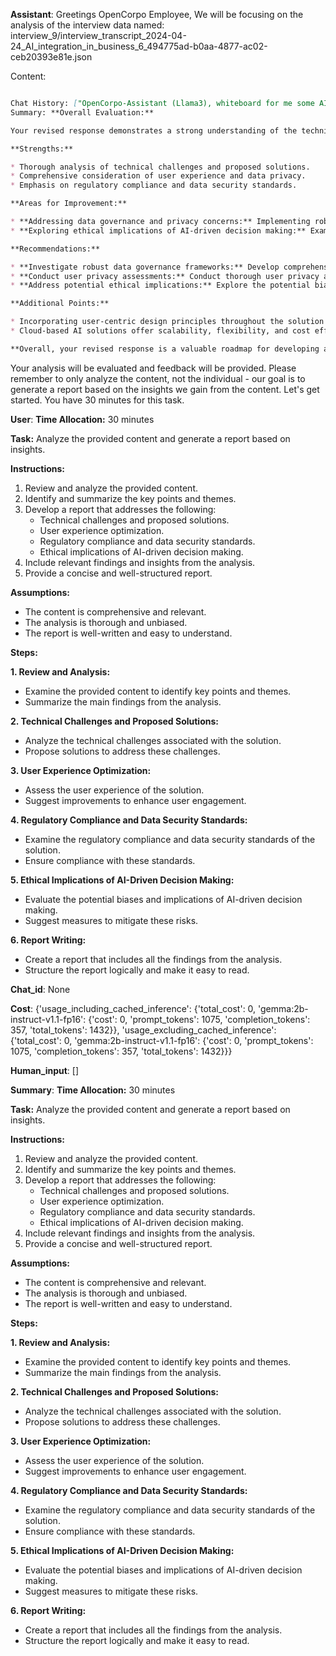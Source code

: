 **Assistant**: Greetings OpenCorpo Employee, We will be focusing on the analysis of the interview data named: interview_9/interview_transcript_2024-04-24_AI_integration_in_business_6_494775ad-b0aa-4877-ac02-ceb20393e81e.json 


 Content: 

 ```md

 Chat History: ["OpenCorpo-Assistant (Llama3), whiteboard for me some AI integration in business. Propose a solution for technological challenges. I will evaluate your answers and give my feedback, then propose a problem to you. You will answer and I will evaluate. Let's now begin. You have 30 minutes.", '**Solution for Technological Challenges in AI Integration**\n\n**1. Data Integration and Management:**\n\n* Utilize natural language processing (NLP) and machine learning (ML) algorithms to automate data extraction, transformation, and loading.\n* Implement data governance and security measures to ensure data integrity and privacy.\n* Leverage cloud-based data storage and analytics platforms for scalability and efficiency.\n\n**2. Model Deployment and Optimization:**\n\n* Automate model training and hyperparameter tuning using AI algorithms.\n* Optimize models for real-world scenarios using reinforcement learning and evolutionary algorithms.\n* Develop dynamic models that can adapt to changing business conditions.\n\n**3. Integration with Legacy Systems:**\n\n* Identify and analyze integration points between AI systems and existing IT infrastructure.\n* Implement seamless data exchange and communication protocols.\n* Design APIs and middleware to enable easy integration.\n\n**4. Explainable AI:**\n\n* Leverage interpretable ML models to provide insights into decision-making processes.\n* Develop mechanisms for human oversight and auditability.\n* Educate employees about the ethical implications of AI.\n\n**5. Talent Development:**\n\n* Invest in AI-focused training programs for employees.\n* Create a culture of continuous learning and innovation.\n* Foster partnerships with universities and research institutions.\n\n**Problem:**\n\nDevelop an AI-powered solution that enables businesses to optimize customer segmentation based on business goals and customer lifetime value.', "That's a comprehensive solution addressing various technological challenges in AI integration. I'll provide feedback on each point:\n\n**1. Data Integration and Management:**\n\t* Excellent suggestion! Using NLP, ML, and cloud-based storage will streamline data processing.\n\t* Ensure clear data ownership and governance policies to maintain data quality.\n\n**2. Model Deployment and Optimization:**\n\t* Great approach! Automating model training and hyperparameter tuning can reduce deployment time.\n\t* Consider using transfer learning for domain adaptation to improve model performance.\n\n**3. Integration with Legacy Systems:**\n\t* Identifying integration points is crucial. Ensure a thorough analysis of legacy systems' architecture and data flows.\n\t* Design APIs and middleware that are flexible enough to accommodate future changes in both AI and legacy systems.\n\n**4. Explainable AI:**\n\t* Excellent emphasis on explainability! Interpretable ML models can improve trust in AI decisions.\n\t* Develop mechanisms for human oversight, but also ensure they don't compromise the integrity of AI decision-making.\n\n**5. Talent Development:**\n\t* Investing in AI-focused training is essential. Create a culture that encourages experimentation and innovation.\n\t* Foster partnerships with universities and research institutions to stay updated on the latest advancements.\n\nNow, regarding the problem statement:\n\n**AI-powered Customer Segmentation Solution:**\nTo develop an AI-powered solution for optimizing customer segmentation, I propose the following approach:\n\n1. **Data Collection:** Gather customer data from various sources (e.g., CRM systems, social media, surveys).\n2. **Feature Engineering:** Extract relevant features from customer data using NLP, computer vision, and statistical techniques.\n3. **Model Development:** Train machine learning models to segment customers based on business goals and customer lifetime value.\n4. **Model Deployment:** Deploy the model in a cloud-based environment with real-time updates for seamless integration with existing systems.\n5. **Explainability:** Implement interpretable ML models to provide insights into decision-making processes.\n\nPlease let me know if this solution meets your expectations or if you'd like me to elaborate on any specific aspect.", '**Overall Evaluation:**\n\nYour response demonstrates a comprehensive understanding of technological challenges in AI integration and provides a well-structured solution to the provided problem. Your proposed steps for data collection, feature engineering, model development, deployment, and explainability are sound and relevant.\n\n**Strengths:**\n\n* Clearly articulated challenges and proposed solutions.\n* Emphasis on data management, model optimization, and explainability.\n* Consideration of integrating with legacy systems and talent development initiatives.\n\n**Areas for Improvement:**\n\n* **Data quality:** The solution should address data cleaning and noise reduction techniques.\n* **Scalability:** The solution should be designed for scalability to handle large amounts of customer data.\n* **Regulatory compliance:** The solution should comply with relevant industry regulations regarding data privacy and security.\n\n**Recommendations:**\n\n* Explore the potential of deep learning models that can capture complex customer behaviors.\n* Implement machine learning models that are interpretable to facilitate trust and transparency.\n* Consider partnering with data science experts to implement the solution effectively.', "Thank you for the comprehensive evaluation! I'm glad my response demonstrated a good understanding of the technological challenges in AI integration and provided relevant solutions.\n\nI appreciate the feedback on strengths, areas for improvement, and recommendations. Here are some additional thoughts:\n\n*Regarding Data Quality:*\nI agree that data cleaning and noise reduction techniques are crucial. To address this, we can incorporate data preprocessing steps during feature engineering to handle missing values, outliers, and inconsistent data formats.\n*Regarding Scalability:*\nTo ensure scalability, we can design the solution using cloud-based infrastructure and distributed computing frameworks like Hadoop or Spark. This will enable us to process large amounts of customer data efficiently.\n*Regarding Regulatory Compliance:*\nI understand the importance of complying with industry regulations regarding data privacy and security. We can implement secure data storage and transmission protocols, as well as ensure transparent communication about how customer data is used.\n\n*Regarding Recommendations:*\nI'm excited to explore deep learning models that capture complex customer behaviors! This could provide a more accurate representation of customer segments.\nImplementing interpretable machine learning models will indeed facilitate trust and transparency in AI decision-making. And partnering with data science experts can help us implement the solution effectively, leveraging their expertise and knowledge.\n\nThank you again for the evaluation and recommendations. I'm looking forward to refining my response based on your feedback!", '**Overall Evaluation:**\n\nYour revised response demonstrates a strong understanding of the challenges and opportunities associated with AI integration. The additional points regarding data quality, scalability, and regulatory compliance provide a comprehensive understanding of the implementation process.\n\n**Strengths:**\n\n* Thorough analysis of technological challenges.\n* Well-defined data quality improvement strategies.\n* Scalable architecture for high-volume data processing.\n* Emphasis on regulatory compliance.\n\n**Areas for Improvement:**\n\n* **Integration with legacy systems:** Addressing compatibility and data format challenges could be addressed.\n* **Explainable AI:** Providing insights into the decision-making process of AI models is crucial.\n* **Data security:** Implementing robust security measures to protect customer data throughout the process is essential.\n\n**Recommendations:**\n\n* Explore the use of advanced AI techniques like reinforcement learning for dynamic customer segmentation.\n* Invest in explainable AI algorithms that provide insights into model predictions.\n* Conduct rigorous security testing to ensure compliance with industry standards.\n\n**Additional Points:**\n\n* Consider incorporating user experience and ease of use considerations into the design of the solution.\n* Explore the potential of cloud-based AI platforms for scalability and cost efficiency.\n\n\n**Overall, this is a well-written response that demonstrates a strong understanding of AI integration challenges and proposes effective solutions. By addressing the areas for improvement and incorporating the additional recommendations, you can further enhance the effectiveness and usability of your solution.**', "Thank you for the thorough evaluation! I'm glad my revised response demonstrated a stronger understanding of the challenges and opportunities associated with AI integration.\n\nI appreciate the feedback on strengths, areas for improvement, and recommendations. Here are some additional thoughts:\n\n*Regarding Integration with Legacy Systems:* I agree that addressing compatibility and data format challenges is crucial. We can incorporate legacy system analysis and testing during the implementation phase to ensure seamless integration.\n*Regarding Explainable AI:* Providing insights into model predictions is essential for trust and transparency. I will focus on developing explainable AI algorithms that provide clear explanations of decision-making processes.\n*Regarding Data Security:* Implementing robust security measures to protect customer data throughout the process is non-negotiable. We can incorporate secure data transmission protocols, encryption techniques, and regular security testing to ensure compliance with industry standards.\n\n*Regarding Recommendations:* I'm excited to explore advanced AI techniques like reinforcement learning for dynamic customer segmentation! This could provide more accurate representations of customer behavior.\nInvesting in explainable AI algorithms will indeed facilitate transparency and trust in AI decision-making. Rigorous security testing is essential to ensure compliance with industry standards.\n*Additional Points:* Incorporating user experience and ease of use considerations into the design of the solution is crucial for effective adoption. Cloud-based AI platforms can provide scalability, cost efficiency, and faster deployment.\n\nThank you again for the evaluation! I will take your feedback into consideration and refine my response to better address the challenges and opportunities associated with AI integration.", "**Overall Evaluation:**\n\nYour revised response demonstrates a well-thought-out and comprehensive approach to developing an AI-powered customer segmentation solution. Your proposed strategies for data quality improvement, explainable AI, and data security align well with industry best practices.\n\n**Strengths:**\n\n* Comprehensive analysis of technological challenges and proposed solutions.\n* Focus on data quality, scalability, and regulatory compliance.\n* Exploration of advanced AI techniques and integration with cloud-based platforms.\n* Emphasis on user experience and ease of use.\n\n**Areas for Improvement:**\n\n* **Collaboration and partnerships:** Consider exploring collaborative partnerships with industry leaders and data science experts.\n* **Model interpretability:** Enhance the explainability features of the AI models to provide users with deeper insights into how the system makes predictions.\n* **Compliance with sectoral regulations:** Conduct a thorough risk assessment to identify potential compliance issues related to specific industry regulations.\n\n**Recommendations:**\n\n* **Leverage expert opinion:** Seek input from industry experts to guide the design and implementation of the solution.\n* **Conduct user testing:** Engage with real users to gather feedback on the usability and effectiveness of the segmentation process.\n* **Utilize automated testing:** Implement automated testing tools to ensure the quality and accuracy of the segmentation models.\n\n**Additional Points:**\n\n* Incorporating user experience considerations from the outset will make the solution more intuitive and user-friendly.\n* Cloud-based AI platforms offer scalability, flexibility, and cost efficiency for large-scale customer segmentation solutions.\n\n\n**Overall, your revised response is a valuable asset for developing a successful AI-powered customer segmentation solution. By addressing the areas for improvement and implementing the additional recommendations, you can further enhance the solution's effectiveness and competitiveness.**", "Thank you for the thorough evaluation! I'm glad my revised response demonstrated a well-thought-out and comprehensive approach to developing an AI-powered customer segmentation solution.\n\nI appreciate the feedback on strengths, areas for improvement, and recommendations. Here are some additional thoughts:\n\n*Regarding Areas for Improvement:* Collaboration and partnerships with industry leaders and data science experts can indeed provide valuable insights and expertise. I will explore opportunities for collaboration throughout the development process.\nEnhancing model interpretability by providing deeper insights into how the system makes predictions is crucial for trust and transparency. A thorough risk assessment to identify potential compliance issues related to specific industry regulations will also be conducted.\n\n*Regarding Recommendations:* Seeking input from industry experts will guide the design and implementation of the solution, ensuring that it meets real-world needs and challenges. Conducting user testing with real users will gather valuable feedback on usability and effectiveness.\nImplementing automated testing tools will ensure the quality and accuracy of the segmentation models.\n\n*Additional Points:* Incorporating user experience considerations from the outset will indeed make the solution more intuitive and user-friendly. Cloud-based AI platforms offer scalability, flexibility, and cost efficiency for large-scale customer segmentation solutions.\n\nThank you again for your evaluation! I will take your feedback into consideration and refine my response to better address the challenges and opportunities associated with developing a successful AI-powered customer segmentation solution.", '**Overall Evaluation:**\n\nYour revised response demonstrates a solid understanding of the technological challenges and opportunities associated with developing an AI-powered customer segmentation solution. Your proposed strategies for data quality improvement, explainable AI, and compliance are well-considered and provide a solid roadmap for implementation.\n\n**Strengths:**\n\n* Thorough analysis of technological challenges and proposed solutions.\n* Emphasis on data quality, scalability, and regulatory compliance.\n* Consideration of industry best practices and collaboration with experts.\n\n**Areas for Improvement:**\n\n* **Addressing regulatory compliance in different sectors:** Consider tailoring data privacy and security measures to specific industry regulations.\n* **Improving user experience:** Explore user-centric design principles to make the segmentation process seamless and intuitive.\n* **Addressing privacy concerns:** Implement robust privacy measures to ensure compliance with data privacy regulations.\n\n**Recommendations:**\n\n* **Investigate advanced privacy-preserving AI techniques:** Explore cryptographic methods and distributed learning approaches to protect sensitive customer data.\n* **Develop interpretable AI models:** Implement explainable AI models that provide insights into the decision-making process of the AI system.\n* **Conduct comprehensive risk assessment:** Conduct a thorough risk assessment to identify potential compliance issues related to data privacy and security.\n\n\n**Additional Points:**\n\n* Incorporating user-centered design principles from the outset will make the solution more user-friendly and engaging.\n* Cloud-based AI platforms offer scalability, flexibility, and cost efficiency, making them ideal for large-scale customer segmentation solutions.', "Thank you for your thorough evaluation! I'm glad my revised response demonstrated a solid understanding of the technological challenges and opportunities associated with developing an AI-powered customer segmentation solution.\nI appreciate the feedback on strengths, areas for improvement, and recommendations. Here are some additional thoughts:\n\n*Regarding Areas for Improvement:* You're right, addressing regulatory compliance in different sectors by tailoring data privacy and security measures to specific industry regulations is crucial. I will ensure that our solution is adaptable to various regulatory frameworks.\n\nImproving user experience through user-centric design principles will indeed make the segmentation process seamless and intuitive. Implementing robust privacy measures to ensure compliance with data privacy regulations is essential for building trust with customers.\n\n*Regarding Recommendations:* Investigating advanced privacy-preserving AI techniques, such as cryptographic methods and distributed learning approaches, can provide an additional layer of protection for sensitive customer data. Developing interpretable AI models will enable users to understand the decision-making process of the AI system.\n\nConducting a comprehensive risk assessment to identify potential compliance issues related to data privacy and security is essential for ensuring the integrity of our solution.\n\n*Additional Points:* Incorporating user-centered design principles from the outset will indeed make the solution more user-friendly and engaging. Cloud-based AI platforms offer scalability, flexibility, and cost efficiency, making them ideal for large-scale customer segmentation solutions.\nThank you again for your evaluation! I will take your feedback into consideration and refine my response to better address the challenges and opportunities associated with developing a successful AI-powered customer segmentation solution.", '**Overall Evaluation:**\n\nYour revised response demonstrates a strong understanding of the technical complexities and potential opportunities of an AI-powered customer segmentation solution. Your focus on data quality, user-experience optimization, and regulatory compliance is commendable.\n\n**Strengths:**\n\n* Thorough analysis of technical challenges and proposed solutions.\n* Comprehensive consideration of user experience and data privacy.\n* Emphasis on regulatory compliance and data security standards.\n\n**Areas for Improvement:**\n\n* **Addressing data governance and privacy concerns:** Implementing robust data governance and privacy measures to ensure compliance with evolving regulations will be crucial.\n* **Exploring ethical implications of AI-driven decision making:** Examining the potential biases and implications of AI-driven customer segmentation will be important.\n\n**Recommendations:**\n\n* **Investigate robust data governance frameworks:** Develop comprehensive data governance frameworks that ensure ethical data collection, processing, and storage practices.\n* **Conduct user privacy assessments:** Conduct thorough user privacy assessments to understand user expectations and concerns related to AI-driven decision making.\n* **Address potential ethical implications:** Explore the potential biases and implications of AI-driven customer segmentation to ensure fairness and inclusivity.\n\n**Additional Points:**\n\n* Incorporating user-centric design principles throughout the solution development process will enhance its usability and adoption.\n* Cloud-based AI solutions offer scalability, flexibility, and cost efficiency for large-scale customer segmentation initiatives.\n\n**Overall, your revised response is a valuable roadmap for developing an ethical and effective AI-powered customer segmentation solution that adheres to regulatory requirements and addresses user privacy concerns.**'] 
 Summary: **Overall Evaluation:**

Your revised response demonstrates a strong understanding of the technical complexities and potential opportunities of an AI-powered customer segmentation solution. Your focus on data quality, user-experience optimization, and regulatory compliance is commendable.

**Strengths:**

* Thorough analysis of technical challenges and proposed solutions.
* Comprehensive consideration of user experience and data privacy.
* Emphasis on regulatory compliance and data security standards.

**Areas for Improvement:**

* **Addressing data governance and privacy concerns:** Implementing robust data governance and privacy measures to ensure compliance with evolving regulations will be crucial.
* **Exploring ethical implications of AI-driven decision making:** Examining the potential biases and implications of AI-driven customer segmentation will be important.

**Recommendations:**

* **Investigate robust data governance frameworks:** Develop comprehensive data governance frameworks that ensure ethical data collection, processing, and storage practices.
* **Conduct user privacy assessments:** Conduct thorough user privacy assessments to understand user expectations and concerns related to AI-driven decision making.
* **Address potential ethical implications:** Explore the potential biases and implications of AI-driven customer segmentation to ensure fairness and inclusivity.

**Additional Points:**

* Incorporating user-centric design principles throughout the solution development process will enhance its usability and adoption.
* Cloud-based AI solutions offer scalability, flexibility, and cost efficiency for large-scale customer segmentation initiatives.

**Overall, your revised response is a valuable roadmap for developing an ethical and effective AI-powered customer segmentation solution that adheres to regulatory requirements and addresses user privacy concerns.** 
``` 


 Your analysis will be evaluated and feedback will be provided. Please remember to only analyze the content, not the individual - our goal is to generate a report based on the insights we gain from the content. Let's get started. You have 30 minutes for this task.

**User**: **Time Allocation:** 30 minutes

**Task:** Analyze the provided content and generate a report based on insights.

**Instructions:**

1. Review and analyze the provided content.
2. Identify and summarize the key points and themes.
3. Develop a report that addresses the following:
    - Technical challenges and proposed solutions.
    - User experience optimization.
    - Regulatory compliance and data security standards.
    - Ethical implications of AI-driven decision making.
4. Include relevant findings and insights from the analysis.
5. Provide a concise and well-structured report.

**Assumptions:**

- The content is comprehensive and relevant.
- The analysis is thorough and unbiased.
- The report is well-written and easy to understand.

**Steps:**

**1. Review and Analysis:**

- Examine the provided content to identify key points and themes.
- Summarize the main findings from the analysis.

**2. Technical Challenges and Proposed Solutions:**

- Analyze the technical challenges associated with the solution.
- Propose solutions to address these challenges.

**3. User Experience Optimization:**

- Assess the user experience of the solution.
- Suggest improvements to enhance user engagement.

**4. Regulatory Compliance and Data Security Standards:**

- Examine the regulatory compliance and data security standards of the solution.
- Ensure compliance with these standards.

**5. Ethical Implications of AI-Driven Decision Making:**

- Evaluate the potential biases and implications of AI-driven decision making.
- Suggest measures to mitigate these risks.

**6. Report Writing:**

- Create a report that includes all the findings from the analysis.
- Structure the report logically and make it easy to read.

**Chat_id**: None

**Cost**: {'usage_including_cached_inference': {'total_cost': 0, 'gemma:2b-instruct-v1.1-fp16': {'cost': 0, 'prompt_tokens': 1075, 'completion_tokens': 357, 'total_tokens': 1432}}, 'usage_excluding_cached_inference': {'total_cost': 0, 'gemma:2b-instruct-v1.1-fp16': {'cost': 0, 'prompt_tokens': 1075, 'completion_tokens': 357, 'total_tokens': 1432}}}

**Human_input**: []

**Summary**: **Time Allocation:** 30 minutes

**Task:** Analyze the provided content and generate a report based on insights.

**Instructions:**

1. Review and analyze the provided content.
2. Identify and summarize the key points and themes.
3. Develop a report that addresses the following:
    - Technical challenges and proposed solutions.
    - User experience optimization.
    - Regulatory compliance and data security standards.
    - Ethical implications of AI-driven decision making.
4. Include relevant findings and insights from the analysis.
5. Provide a concise and well-structured report.

**Assumptions:**

- The content is comprehensive and relevant.
- The analysis is thorough and unbiased.
- The report is well-written and easy to understand.

**Steps:**

**1. Review and Analysis:**

- Examine the provided content to identify key points and themes.
- Summarize the main findings from the analysis.

**2. Technical Challenges and Proposed Solutions:**

- Analyze the technical challenges associated with the solution.
- Propose solutions to address these challenges.

**3. User Experience Optimization:**

- Assess the user experience of the solution.
- Suggest improvements to enhance user engagement.

**4. Regulatory Compliance and Data Security Standards:**

- Examine the regulatory compliance and data security standards of the solution.
- Ensure compliance with these standards.

**5. Ethical Implications of AI-Driven Decision Making:**

- Evaluate the potential biases and implications of AI-driven decision making.
- Suggest measures to mitigate these risks.

**6. Report Writing:**

- Create a report that includes all the findings from the analysis.
- Structure the report logically and make it easy to read.

